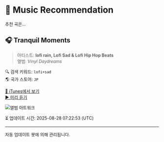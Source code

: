 
# 🎵 Music Recommendation

추천 곡은...

## 🎧 Tranquil Moments  
> 아티스트: **lofi rain, Lofi Sad & Lofi Hip Hop Beats**  
> 앨범: _Vinyl Daydreams_  

🔍 검색 키워드: `lofi+sad`  
🌎 국가 스토어: `JP`

[🔗 iTunes에서 보기](https://music.apple.com/jp/album/tranquil-moments/1795332215?i=1795332424&uo=4)  
[▶️ 미리 듣기](https://audio-ssl.itunes.apple.com/itunes-assets/AudioPreview221/v4/d1/e0/25/d1e025c8-65b4-302b-ed32-714db058dc22/mzaf_194762471436576342.plus.aac.p.m4a)

![앨범 아트워크](https://is1-ssl.mzstatic.com/image/thumb/Music221/v4/4a/52/bf/4a52bfb5-92db-84c5-e230-5886f365f690/cover_10333082.jpg/100x100bb.jpg)

⏳ 업데이트 시간: 2025-08-28 07:22:53 (UTC)

---
자동 업데이트 봇에 의해 관리됩니다.

